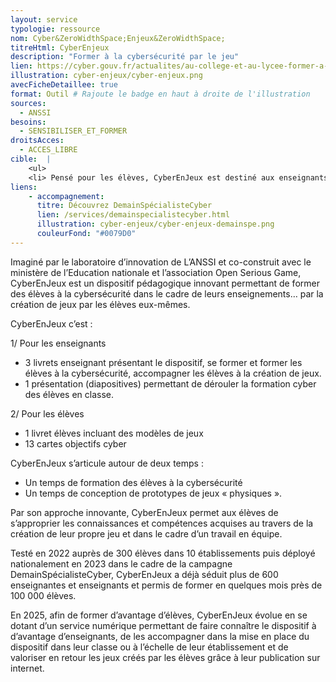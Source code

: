 ```yaml
---
layout: service
typologie: ressource
nom: Cyber&ZeroWidthSpace;Enjeux&ZeroWidthSpace;
titreHtml: CyberEnjeux
description: "Former à la cybersécurité par le jeu"
lien: https://cyber.gouv.fr/actualites/au-college-et-au-lycee-former-a-la-cybersecurite-par-le-jeu
illustration: cyber-enjeux/cyber-enjeux.png
avecFicheDetaillee: true
format: Outil # Rajoute le badge en haut à droite de l'illustration
sources:
  - ANSSI
besoins: 
  - SENSIBILISER_ET_FORMER
droitsAcces:
  - ACCES_LIBRE
cible:  |
    <ul>
    <li> Pensé pour les élèves, CyberEnJeux est destiné aux enseignants de collège et de lycée. </li>
liens:
    - accompagnement:   
      titre: Découvrez DemainSpécialisteCyber 
      lien: /services/demainspecialistecyber.html
      illustration: cyber-enjeux/cyber-enjeux-demainspe.png
      couleurFond: "#0079D0"
---
```

Imaginé par le laboratoire d’innovation de L’ANSSI et co-construit avec le ministère de l’Education nationale et l’association Open Serious Game, CyberEnJeux est un dispositif pédagogique innovant permettant de former des élèves à la cybersécurité dans le cadre de leurs enseignements… par la création de jeux par les élèves eux-mêmes.

CyberEnJeux c’est :

1/ Pour les enseignants
<ul> 
  <li>3 livrets enseignant présentant le dispositif, se former et former les élèves à la cybersécurité, accompagner les élèves à la création de jeux.</li>
  <li>1 présentation (diapositives) permettant de dérouler la formation cyber des élèves en classe.</li>
</ul>

2/ Pour les élèves
<ul>
  <li>1 livret élèves incluant des modèles de jeux</li>
  <li>13 cartes objectifs cyber</li>
</ul>

CyberEnJeux s’articule autour de deux temps :
<ul>
  <li>Un temps de formation des élèves à la cybersécurité</li>
  <li>Un temps de conception de prototypes de jeux « physiques ».</li>
</ul>

Par son approche innovante, CyberEnJeux permet aux élèves de s’approprier les connaissances et compétences acquises au travers de la création de leur propre jeu et dans le cadre d’un travail en équipe.

Testé en 2022 auprès de 300 élèves dans 10 établissements puis déployé nationalement en 2023 dans le cadre de la campagne DemainSpécialisteCyber, CyberEnJeux a déjà séduit plus de 600 enseignantes et enseignants et permis de former en quelques mois près de 100 000 élèves.

En 2025, afin de former d’avantage d’élèves, CyberEnJeux évolue en se dotant d’un service numérique permettant de faire connaître le dispositif à d’avantage d’enseignants, de les accompagner dans la mise en place du dispositif dans leur classe ou à l’échelle de leur établissement et de valoriser en retour les jeux créés par les élèves grâce à leur publication sur internet.